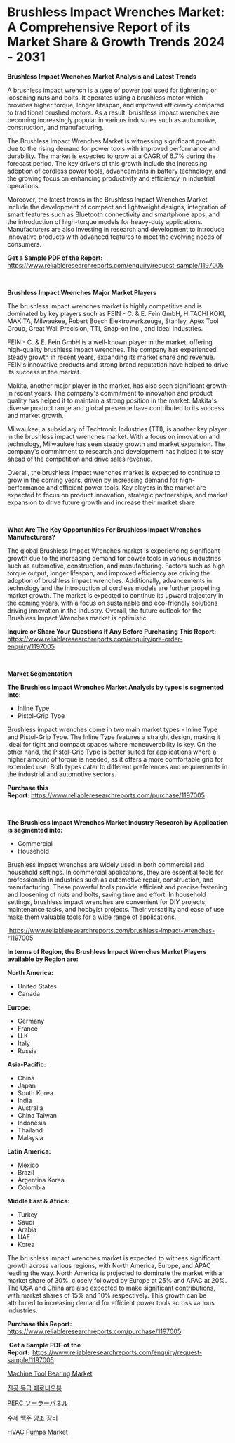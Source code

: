 <p><h1>Brushless Impact Wrenches Market: A Comprehensive Report of its Market Share & Growth Trends 2024 - 2031</h1></p><p><strong>Brushless Impact Wrenches Market Analysis and Latest Trends</strong></p>
<p><p>A brushless impact wrench is a type of power tool used for tightening or loosening nuts and bolts. It operates using a brushless motor which provides higher torque, longer lifespan, and improved efficiency compared to traditional brushed motors. As a result, brushless impact wrenches are becoming increasingly popular in various industries such as automotive, construction, and manufacturing.</p><p>The Brushless Impact Wrenches Market is witnessing significant growth due to the rising demand for power tools with improved performance and durability. The market is expected to grow at a CAGR of 6.7% during the forecast period. The key drivers of this growth include the increasing adoption of cordless power tools, advancements in battery technology, and the growing focus on enhancing productivity and efficiency in industrial operations.</p><p>Moreover, the latest trends in the Brushless Impact Wrenches Market include the development of compact and lightweight designs, integration of smart features such as Bluetooth connectivity and smartphone apps, and the introduction of high-torque models for heavy-duty applications. Manufacturers are also investing in research and development to introduce innovative products with advanced features to meet the evolving needs of consumers.</p></p>
<p><strong>Get a Sample PDF of the Report:&nbsp;</strong> <a href="https://www.reliableresearchreports.com/enquiry/request-sample/1197005">https://www.reliableresearchreports.com/enquiry/request-sample/1197005</a></p>
<p>&nbsp;</p>
<p><strong>Brushless Impact Wrenches Major Market Players</strong></p>
<p><p>The brushless impact wrenches market is highly competitive and is dominated by key players such as FEIN - C. & E. Fein GmbH, HITACHI KOKI, MAKITA, Milwaukee, Robert Bosch Elektrowerkzeuge, Stanley, Apex Tool Group, Great Wall Precision, TTI, Snap-on Inc., and Ideal Industries.</p><p>FEIN - C. & E. Fein GmbH is a well-known player in the market, offering high-quality brushless impact wrenches. The company has experienced steady growth in recent years, expanding its market share and revenue. FEIN's innovative products and strong brand reputation have helped to drive its success in the market.</p><p>Makita, another major player in the market, has also seen significant growth in recent years. The company's commitment to innovation and product quality has helped it to maintain a strong position in the market. Makita's diverse product range and global presence have contributed to its success and market growth.</p><p>Milwaukee, a subsidiary of Techtronic Industries (TTI), is another key player in the brushless impact wrenches market. With a focus on innovation and technology, Milwaukee has seen steady growth and market expansion. The company's commitment to research and development has helped it to stay ahead of the competition and drive sales revenue.</p><p>Overall, the brushless impact wrenches market is expected to continue to grow in the coming years, driven by increasing demand for high-performance and efficient power tools. Key players in the market are expected to focus on product innovation, strategic partnerships, and market expansion to drive future growth and increase their market share.</p></p>
<p>&nbsp;</p>
<p><strong>What Are The Key Opportunities For Brushless Impact Wrenches Manufacturers?</strong></p>
<p><p>The global Brushless Impact Wrenches market is experiencing significant growth due to the increasing demand for power tools in various industries such as automotive, construction, and manufacturing. Factors such as high torque output, longer lifespan, and improved efficiency are driving the adoption of brushless impact wrenches. Additionally, advancements in technology and the introduction of cordless models are further propelling market growth. The market is expected to continue its upward trajectory in the coming years, with a focus on sustainable and eco-friendly solutions driving innovation in the industry. Overall, the future outlook for the Brushless Impact Wrenches market is optimistic.</p></p>
<p><strong>Inquire or Share Your Questions If Any Before Purchasing This Report:</strong> <a href="https://www.reliableresearchreports.com/enquiry/pre-order-enquiry/1197005">https://www.reliableresearchreports.com/enquiry/pre-order-enquiry/1197005</a></p>
<p>&nbsp;</p>
<p><strong>Market Segmentation</strong></p>
<p><strong>The Brushless Impact Wrenches Market Analysis by types is segmented into:</strong></p>
<p><ul><li>Inline Type</li><li>Pistol-Grip Type</li></ul></p>
<p><p>Brushless impact wrenches come in two main market types - Inline Type and Pistol-Grip Type. The Inline Type features a straight design, making it ideal for tight and compact spaces where maneuverability is key. On the other hand, the Pistol-Grip Type is better suited for applications where a higher amount of torque is needed, as it offers a more comfortable grip for extended use. Both types cater to different preferences and requirements in the industrial and automotive sectors.</p></p>
<p><strong>Purchase this Report:&nbsp;</strong><a href="https://www.reliableresearchreports.com/purchase/1197005">https://www.reliableresearchreports.com/purchase/1197005</a></p>
<p>&nbsp;</p>
<p><strong>The Brushless Impact Wrenches Market Industry Research by Application is segmented into:</strong></p>
<p><ul><li>Commercial</li><li>Household</li></ul></p>
<p><p>Brushless impact wrenches are widely used in both commercial and household settings. In commercial applications, they are essential tools for professionals in industries such as automotive repair, construction, and manufacturing. These powerful tools provide efficient and precise fastening and loosening of nuts and bolts, saving time and effort. In household settings, brushless impact wrenches are convenient for DIY projects, maintenance tasks, and hobbyist projects. Their versatility and ease of use make them valuable tools for a wide range of applications.</p></p>
<p><a href="https://www.reliableresearchreports.com/brushless-impact-wrenches-r1197005">&nbsp;https://www.reliableresearchreports.com/brushless-impact-wrenches-r1197005</a></p>
<p><strong>In terms of Region, the Brushless Impact Wrenches Market Players available by Region are:</strong></p>
<p>
    <p> <strong> North America: </strong>
        <ul>
            <li>United States</li>
            <li>Canada</li>
        </ul>
        </p> 
    <p> <strong> Europe: </strong>
        <ul>
            <li>Germany</li>
            <li>France</li>
            <li>U.K.</li>
            <li>Italy</li>
            <li>Russia</li>
        </ul>
        </p> 
    <p> <strong> Asia-Pacific: </strong>
        <ul>
            <li>China</li>
            <li>Japan</li>
            <li>South Korea</li>
            <li>India</li>
            <li>Australia</li>
            <li>China Taiwan</li>
            <li>Indonesia</li>
            <li>Thailand</li>
            <li>Malaysia</li>
        </ul>
        </p> 
    <p> <strong> Latin America: </strong>
        <ul>
            <li>Mexico</li>
            <li>Brazil</li>
            <li>Argentina Korea</li>
            <li>Colombia</li>
        </ul>
        </p> 
    <p> <strong> Middle East & Africa: </strong>
        <ul>
            <li>Turkey</li>
            <li>Saudi</li>
            <li>Arabia</li>
            <li>UAE</li>
            <li>Korea</li>
        </ul>
    </p>
    </p>
<p><p>The brushless impact wrenches market is expected to witness significant growth across various regions, with North America, Europe, and APAC leading the way. North America is projected to dominate the market with a market share of 30%, closely followed by Europe at 25% and APAC at 20%. The USA and China are also expected to make significant contributions, with market shares of 15% and 10% respectively. This growth can be attributed to increasing demand for efficient power tools across various industries.</p></p>
<p><strong>Purchase this Report: </strong><a href="https://www.reliableresearchreports.com/purchase/1197005">https://www.reliableresearchreports.com/purchase/1197005</a></p>
<p>&nbsp;<strong>Get a Sample PDF of the Report:&nbsp;&nbsp;</strong><a href="https://www.reliableresearchreports.com/enquiry/request-sample/1197005">https://www.reliableresearchreports.com/enquiry/request-sample/1197005</a></p>
<p><strong></strong></p>
<p><p><a href="https://github.com/caominhtri712020/Market-Research-Report-List-1/blob/main/machine-tool-bearing-market.md">Machine Tool Bearing Market</a></p><p><a href="https://github.com/nicholasellison0076890/Market-Research-Report-List-1/blob/main/6177811167570.md">진공 등급 페로니오븀</a></p><p><a href="https://medium.com/@kegley4963152024/perc%E3%82%BD%E3%83%BC%E3%83%A9%E3%83%BC%E3%83%91%E3%83%8D%E3%83%AB%E5%B8%82%E5%A0%B4-%E4%B8%96%E7%95%8C%E3%81%A8%E5%9C%B0%E5%9F%9F%E3%81%AE%E5%88%86%E6%9E%90-%E3%82%A8%E3%83%B3%E3%83%89%E3%83%A6%E3%83%BC%E3%82%B6%E3%83%BC-%E8%A3%BD%E5%93%81-%E5%9C%B0%E5%9F%9F%E3%81%AB%E7%84%A6%E7%82%B9%E3%82%92%E5%BD%93%E3%81%A6%E3%81%9F%E5%88%86%E6%9E%90%E3%81%A8%E4%BA%88%E6%B8%AC-2024%E5%B9%B4-2031%E5%B9%B4-a07bd49f1cf8">PERC ソーラーパネル</a></p><p><a href="https://github.com/TobyKub4685/Market-Research-Report-List-2/blob/main/4312725167569.md">수제 맥주 양조 장비</a></p><p><a href="https://github.com/lamhaoka57/Market-Research-Report-List-1/blob/main/hvac-pumps-market.md">HVAC Pumps Market</a></p></p>